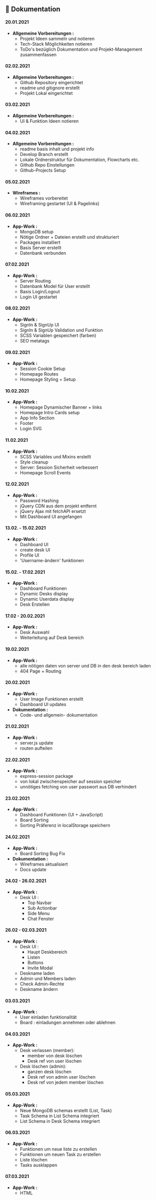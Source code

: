 ## 🚀 Dokumentation

#### 20.01.2021
* **Allgemeine Vorbereitungen :**
    * Projekt Ideen sammeln und notieren
    * Tech-Stack Möglichkeiten notieren
    * ToDo's bezüglich Dokumentation und Projekt-Management zusammenfassen

#### 02.02.2021
* **Allgemeine Vorbereitungen :**
    * Github Repository eingerichtet
    * readme und gitignore erstellt
    * Projekt Lokal eingerichtet

#### 03.02.2021
* **Allgemeine Vorbereitungen :**
    * UI & Funktion Ideen notieren

#### 04.02.2021
* **Allgemeine Vorbereitungen :**
    * readme basis inhalt und projekt info
    * Develop Branch erstellt
    * Lokale Ordnerstruktur für Dokumentation, Flowcharts etc.
    * Github Repo Einstellungen
    * Github-Projects Setup

#### 05.02.2021
* **Wireframes :**
    * Wireframes vorbereitet
    * Wireframing gestartet (UI & Pagelinks)

#### 06.02.2021
* **App-Work :**
    * MongoDB setup
    * Nötige Ordner + Dateien erstellt und strukturiert
    * Packages installiert
    * Basis Server erstellt
    * Datenbank verbunden

#### 07.02.2021
* **App-Work :**
    * Server Routing
    * Datenbank Model für User erstellt
    * Basis Login/Logout
    * Login UI gestartet

#### 08.02.2021
* **App-Work :**
    * SignIn & SignUp UI
    * SignIn & SignUp Validation und Funktion
    * SCSS Variablen gespeichert (farben)
    * SEO metatags

#### 09.02.2021
* **App-Work :**
    * Session Cookie Setup
    * Homepage Routes
    * Homepage Styling + Setup

#### 10.02.2021
* **App-Work :**
    * Homepage Dynamischer Banner + links
    * Homepage Intro Cards setup
    * App Info Section
    * Footer
    * Login SVG

#### 11.02.2021
* **App-Work :**
    * SCSS Variables und Mixins erstellt
    * Style cleanup
    * Server: Session Sicherheit verbessert
    * Homepage Scroll Events

#### 12.02.2021
* **App-Work :**
    * Password Hashing
    * jQuery CDN aus dem projekt entfernt
    * jQuery Ajax mit fetchAPI ersetzt
    * Mit Dashboard UI angefangen

#### 13.02. - 15.02.2021
* **App-Work :**
    * Dashboard UI
    * create desk UI
    * Profile UI
    * 'Username-ändern' funktionen

#### 15.02. - 17.02.2021
* **App-Work :**
    * Dashboard Funktionen
    * Dynamic Desks display
    * Dynamic Userdata display
    * Desk Erstellen

#### 17.02 - 20.02.2021
* **App-Work :**
    * Desk Auswahl
    * Weiterleitung auf Desk bereich

#### 19.02.2021
* **App-Work :**
    * alle nötigen daten von server und DB in den desk bereich laden
    * 404 Page + Routing

#### 20.02.2021
* **App-Work :**
    * User Image Funktionen erstellt
    * Dashboard UI updates
* **Dokumentation :**
    * Code- und allgemein- dokumentation

#### 21.02.2021
* **App-Work :**
    * server.js update
    * routen aufteilen

#### 22.02.2021
* **App-Work :**
    * express-session package
    * von lokal zwischenspeicher auf session speicher
    * unnötiges fetching von user passwort aus DB verhindert

#### 23.02.2021
* **App-Work :**
    * Dashboard Funktionen (UI + JavaScript)
    * Board Sorting
    * Sorting Präferenz in localStorage speichern

#### 24.02.2021
* **App-Work :**
    * Board Sorting Bug Fix
* **Dokumentation :**
    * Wireframes aktualisiert
    * Docs update

#### 24.02 - 26.02.2021
* **App-Work :**
    * Desk UI :
        * Top Navbar
        * Sub Actionbar
        * Side Menu
        * Chat Fenster

#### 26.02 - 02.03.2021
* **App-Work :**
    * Desk UI :
        * Haupt Deskbereich
        * Listen
        * Buttons
        * Invite Modal
    * Deskname laden
    * Admin und Members laden
    * Check Admin-Rechte
    * Deskname ändern

#### 03.03.2021
* **App-Work :**
    * User einladen funktionalität
    * Board : einladungen annehmen oder ablehnen

#### 04.03.2021
* **App-Work :**
    * Desk verlassen (member):
        * member von desk löschen
        * Desk ref von user löschen
    * Desk löschen (admin):
        * ganzen desk löschen
        * Desk ref von admin user löschen
        * Desk ref von jedem member löschen

#### 05.03.2021
* **App-Work :**
    * Neue MongoDB schemas erstellt (List, Task)
    * Task Schema in List Schema integriert
    * List Schema in Desk Schema integriert

#### 06.03.2021
* **App-Work :**
    * Funktionen um neue liste zu erstellen
    * Funktionen um neuen Task zu erstellen
    * Liste löschen
    * Tasks ausklappen

#### 07.03.2021
* **App-Work :**
    * HTML <template> für List und Task
    * Task löschen
    * Task Info öffnen
    * Vergangene Zeit errechnen seit Task erstellt wurde

#### 08.03.2021
* **App-Work :**
    * Task Modal ( More Info ) UI
    * Dynamic Task Data
    * Editable Textareas (Task Name + Description)
    * Statt Task Location -> Task Members/Team
    * Update Task-Name
    * Update Task-Description
    * Filter alle member und task member ( available, assigned)
    * Dynamic Task Members
    
#### 09.03.2021
* **App-Work :**
    * Füge Member zu task hinzu
    * Entferne Member von task
    * Task kennzeichnung wenn selbst task member
    * Desk Theme auswahl

#### 10.03.2021
* **App-Work :**
    * Searchbar ( Task Suche )
    * Bei task delete und list delete, nur elemente löschen statt neu rendern
    * Task Member UI update
    * socket.io base setup
    * chat UI work

#### 11.03.2021
* **App-Work :**
    * Chat Räume auf Desk bezogen
    * Socket Events
    * Desk Chat funktionen
    * Chat UI work
    * Side Menu UI work
    * Msg Indicator hinzugefügt

#### 11.03.2021
* **App-Work :**
    * Markiere Searchbar wenn suche kein treffer
    * Searchbar small UI updates